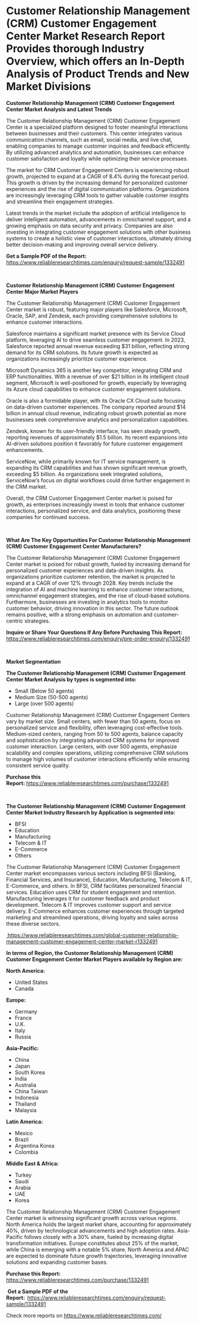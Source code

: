 <p><h1>Customer Relationship Management (CRM) Customer Engagement Center Market Research Report Provides thorough Industry Overview, which offers an In-Depth Analysis of Product Trends and New Market Divisions</h1></p><p><strong>Customer Relationship Management (CRM) Customer Engagement Center Market Analysis and Latest Trends</strong></p>
<p><p>The Customer Relationship Management (CRM) Customer Engagement Center is a specialized platform designed to foster meaningful interactions between businesses and their customers. This center integrates various communication channels, such as email, social media, and live chat, enabling companies to manage customer inquiries and feedback efficiently. By utilizing advanced analytics and automation, businesses can enhance customer satisfaction and loyalty while optimizing their service processes.</p><p>The market for CRM Customer Engagement Centers is experiencing robust growth, projected to expand at a CAGR of 8.4% during the forecast period. This growth is driven by the increasing demand for personalized customer experiences and the rise of digital communication platforms. Organizations are increasingly leveraging CRM tools to gather valuable customer insights and streamline their engagement strategies.</p><p>Latest trends in the market include the adoption of artificial intelligence to deliver intelligent automation, advancements in omnichannel support, and a growing emphasis on data security and privacy. Companies are also investing in integrating customer engagement solutions with other business systems to create a holistic view of customer interactions, ultimately driving better decision-making and improving overall service delivery.</p></p>
<p><strong>Get a Sample PDF of the Report:&nbsp;</strong> <a href="https://www.reliableresearchtimes.com/enquiry/request-sample/1332491?utm_campaign=2326&utm_medium=2&utm_source=Github&utm_content=ia&utm_term=11032025&utm_id=customer-relationship-management-crm-customer-engagement-center">https://www.reliableresearchtimes.com/enquiry/request-sample/1332491</a></p>
<p>&nbsp;</p>
<p><strong>Customer Relationship Management (CRM) Customer Engagement Center Major Market Players</strong></p>
<p><p>The Customer Relationship Management (CRM) Customer Engagement Center market is robust, featuring major players like Salesforce, Microsoft, Oracle, SAP, and Zendesk, each providing comprehensive solutions to enhance customer interactions. </p><p>Salesforce maintains a significant market presence with its Service Cloud platform, leveraging AI to drive seamless customer engagement. In 2023, Salesforce reported annual revenue exceeding $31 billion, reflecting strong demand for its CRM solutions. Its future growth is expected as organizations increasingly prioritize customer experience.</p><p>Microsoft Dynamics 365 is another key competitor, integrating CRM and ERP functionalities. With a revenue of over $21 billion in its intelligent cloud segment, Microsoft is well-positioned for growth, especially by leveraging its Azure cloud capabilities to enhance customer engagement solutions.</p><p>Oracle is also a formidable player, with its Oracle CX Cloud suite focusing on data-driven customer experiences. The company reported around $14 billion in annual cloud revenue, indicating robust growth potential as more businesses seek comprehensive analytics and personalization capabilities.</p><p>Zendesk, known for its user-friendly interface, has seen steady growth, reporting revenues of approximately $1.5 billion. Its recent expansions into AI-driven solutions position it favorably for future customer engagement enhancements.</p><p>ServiceNow, while primarily known for IT service management, is expanding its CRM capabilities and has shown significant revenue growth, exceeding $5 billion. As organizations seek integrated solutions, ServiceNow’s focus on digital workflows could drive further engagement in the CRM market.</p><p>Overall, the CRM Customer Engagement Center market is poised for growth, as enterprises increasingly invest in tools that enhance customer interactions, personalized service, and data analytics, positioning these companies for continued success.</p></p>
<p>&nbsp;</p>
<p><strong>What Are The Key Opportunities For Customer Relationship Management (CRM) Customer Engagement Center Manufacturers?</strong></p>
<p><p>The Customer Relationship Management (CRM) Customer Engagement Center market is poised for robust growth, fueled by increasing demand for personalized customer experiences and data-driven insights. As organizations prioritize customer retention, the market is projected to expand at a CAGR of over 12% through 2028. Key trends include the integration of AI and machine learning to enhance customer interactions, omnichannel engagement strategies, and the rise of cloud-based solutions. Furthermore, businesses are investing in analytics tools to monitor customer behavior, driving innovation in this sector. The future outlook remains positive, with a strong emphasis on automation and customer-centric strategies.</p></p>
<p><strong>Inquire or Share Your Questions If Any Before Purchasing This Report:</strong> <a href="https://www.reliableresearchtimes.com/enquiry/pre-order-enquiry/1332491?utm_campaign=2326&utm_medium=2&utm_source=Github&utm_content=ia&utm_term=11032025&utm_id=customer-relationship-management-crm-customer-engagement-center">https://www.reliableresearchtimes.com/enquiry/pre-order-enquiry/1332491</a></p>
<p>&nbsp;</p>
<p><strong>Market Segmentation</strong></p>
<p><strong>The Customer Relationship Management (CRM) Customer Engagement Center Market Analysis by types is segmented into:</strong></p>
<p><ul><li>Small (Below 50 agents)</li><li>Medium Size (50-500 agents)</li><li>Large (over 500 agents)</li></ul></p>
<p><p>Customer Relationship Management (CRM) Customer Engagement Centers vary by market size. Small centers, with fewer than 50 agents, focus on personalized service and flexibility, often leveraging cost-effective tools. Medium-sized centers, ranging from 50 to 500 agents, balance capacity and sophistication by integrating advanced CRM systems for improved customer interaction. Large centers, with over 500 agents, emphasize scalability and complex operations, utilizing comprehensive CRM solutions to manage high volumes of customer interactions efficiently while ensuring consistent service quality.</p></p>
<p><strong>Purchase this Report:&nbsp;</strong><a href="https://www.reliableresearchtimes.com/purchase/1332491?utm_campaign=2326&utm_medium=2&utm_source=Github&utm_content=ia&utm_term=11032025&utm_id=customer-relationship-management-crm-customer-engagement-center">https://www.reliableresearchtimes.com/purchase/1332491</a></p>
<p>&nbsp;</p>
<p><strong>The Customer Relationship Management (CRM) Customer Engagement Center Market Industry Research by Application is segmented into:</strong></p>
<p><ul><li>BFSI</li><li>Education</li><li>Manufacturing</li><li>Telecom & IT</li><li>E-Commerce</li><li>Others</li></ul></p>
<p><p>The Customer Relationship Management (CRM) Customer Engagement Center market encompasses various sectors including BFSI (Banking, Financial Services, and Insurance), Education, Manufacturing, Telecom & IT, E-Commerce, and others. In BFSI, CRM facilitates personalized financial services. Education uses CRM for student engagement and retention. Manufacturing leverages it for customer feedback and product development. Telecom & IT improves customer support and service delivery. E-Commerce enhances customer experiences through targeted marketing and streamlined operations, driving loyalty and sales across these diverse sectors.</p></p>
<p><a href="https://www.reliableresearchtimes.com/global-customer-relationship-management-customer-engagement-center-market-r1332491?utm_campaign=2326&utm_medium=2&utm_source=Github&utm_content=ia&utm_term=11032025&utm_id=customer-relationship-management-crm-customer-engagement-center">&nbsp;https://www.reliableresearchtimes.com/global-customer-relationship-management-customer-engagement-center-market-r1332491</a></p>
<p><strong>In terms of Region, the Customer Relationship Management (CRM) Customer Engagement Center Market Players available by Region are:</strong></p>
<p>
    <p> <strong> North America: </strong>
        <ul>
            <li>United States</li>
            <li>Canada</li>
        </ul>
        </p> 
    <p> <strong> Europe: </strong>
        <ul>
            <li>Germany</li>
            <li>France</li>
            <li>U.K.</li>
            <li>Italy</li>
            <li>Russia</li>
        </ul>
        </p> 
    <p> <strong> Asia-Pacific: </strong>
        <ul>
            <li>China</li>
            <li>Japan</li>
            <li>South Korea</li>
            <li>India</li>
            <li>Australia</li>
            <li>China Taiwan</li>
            <li>Indonesia</li>
            <li>Thailand</li>
            <li>Malaysia</li>
        </ul>
        </p> 
    <p> <strong> Latin America: </strong>
        <ul>
            <li>Mexico</li>
            <li>Brazil</li>
            <li>Argentina Korea</li>
            <li>Colombia</li>
        </ul>
        </p> 
    <p> <strong> Middle East & Africa: </strong>
        <ul>
            <li>Turkey</li>
            <li>Saudi</li>
            <li>Arabia</li>
            <li>UAE</li>
            <li>Korea</li>
        </ul>
    </p>
    </p>
<p><p>The Customer Relationship Management (CRM) Customer Engagement Center market is witnessing significant growth across various regions. North America holds the largest market share, accounting for approximately 40%, driven by technological advancements and high adoption rates. Asia-Pacific follows closely with a 30% share, fueled by increasing digital transformation initiatives. Europe constitutes about 25% of the market, while China is emerging with a notable 5% share. North America and APAC are expected to dominate future growth trajectories, leveraging innovative solutions and expanding customer bases.</p></p>
<p><strong>Purchase this Report: </strong><a href="https://www.reliableresearchtimes.com/purchase/1332491?utm_campaign=2326&utm_medium=2&utm_source=Github&utm_content=ia&utm_term=11032025&utm_id=customer-relationship-management-crm-customer-engagement-center">https://www.reliableresearchtimes.com/purchase/1332491</a></p>
<p>&nbsp;<strong>Get a Sample PDF of the Report:&nbsp;&nbsp;</strong><a href="https://www.reliableresearchtimes.com/enquiry/request-sample/1332491?utm_campaign=2326&utm_medium=2&utm_source=Github&utm_content=ia&utm_term=11032025&utm_id=customer-relationship-management-crm-customer-engagement-center">https://www.reliableresearchtimes.com/enquiry/request-sample/1332491</a></p>
<p><strong></strong></p>
<p>Check more reports on <a href="https://www.reliableresearchtimes.com/?utm_campaign=2326&utm_medium=2&utm_source=Github&utm_content=ia&utm_term=11032025&utm_id=customer-relationship-management-crm-customer-engagement-center">https://www.reliableresearchtimes.com/</a></p>